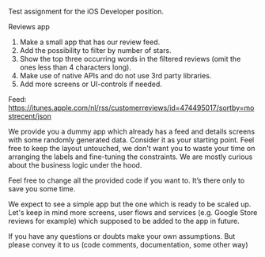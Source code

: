 Test assignment for the iOS Developer position.

Reviews app

1) Make a small app that has our review feed.
2) Add the possibility to filter by number of stars.
3) Show the top three occurring words in the filtered reviews (omit the ones less than 4 characters long).
4) Make use of native APIs and do not use 3rd party libraries.
5) Add more screens or UI-controls if needed.

Feed: https://itunes.apple.com/nl/rss/customerreviews/id=474495017/sortby=mostrecent/json

We provide you a dummy app which already has a feed and details screens with some randomly generated data. Consider it as your starting point. Feel free to keep the layout untouched, we don't want you to waste your time on arranging the labels and fine-tuning the constraints. We are mostly curious about the business logic under the hood.

Feel free to change all the provided code if you want to. It’s there only to save you some time.

We expect to see a simple app but the one which is ready to be scaled up. Let's keep in mind more screens, user flows and services (e.g. Google Store reviews for example) which supposed to be added to the app in future.

If you have any questions or doubts make your own assumptions. But please convey it to us (code comments, documentation, some other way)
